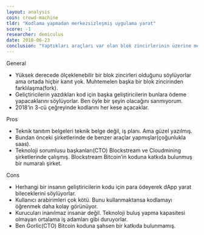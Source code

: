 ```yaml
---
layout: analysis
coin: crowd-machine
tldr: "Kodlama yapmadan merkezsizleşmiş uygulama yarat"
score: -1
researcher: demiculus
date: 2018-06-23
conclusion: "Yaptıkları araçları var olan blok zincirlerinin üzerine merkezleşmiş bir sistem olarak yaratmak gerekiyor, yeni bir blok zinciri yaratmak değil. "
---
```


General

- Yüksek derecede ölçeklenebilir bir blok zincirleri olduğunu söylüyorlar ama ortada hiçbir kanıt yok. Muhtemelen başka bir blok zincirinden farklılaşma(fork).
- Geliçtiricilerin yazdıkları kod için başka geliştiricilerin bunlara ödeme yapacaklarını söylüyorlar. Ben öyle bir şeyin olacağını sanmıyorum. 
- 2018’in 3-cü çeğreyinde kodlarını her kese açacaklar.

Pros

- Teknik tanıtım belgeleri teknik belge değil, iş planı. Ama güzel yazılmış. 
- Bundan önceki şirketlerinde de benzer araçlar yapmışlar(çoğunlukla saas).
- Teknoloji sorumlusu başkanları(CTO) Blockstream ve Cloudmining şirketlerinde çalışmış. Blockstream Bitcoin’in koduna katkıda bulunmuş bir numaralı şirket. 

Cons

- Herhangi bir insanın geliştiricilerin kodu için para ödeyerek dApp yarat bileceklerini söylüyorlar. 
- Kullanıcı arabirimleri çok kötü. Bunu kullanmaktansa kodlamayı öğrenmek daha kolay görünüyor. 
- Kurucuları inanılmaz insanar değil. Teknoloji buluş yapma kapasitesi olmayan ortalama iş adamları gibi duruyorlar. 
- Ben Gorlic(CTO) Bitcoin koduna şahsen bir katkıda bulunmamış. 
